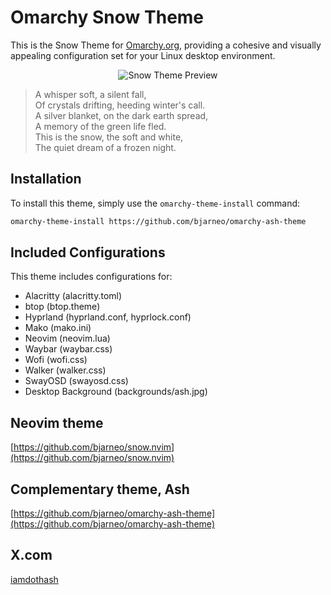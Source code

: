 # Omarchy Snow Theme

This is the Snow Theme for [Omarchy.org](https://omarchy.org), providing a cohesive and visually appealing configuration set for your Linux desktop environment.

<p align="center">
  <img src="theme.png" alt="Snow Theme Preview">
</p>

> A whisper soft, a silent fall,  
> Of crystals drifting, heeding winter's call.  
> A silver blanket, on the dark earth spread,  
> A memory of the green life fled.  
> This is the snow, the soft and white,  
> The quiet dream of a frozen night.  

## Installation

To install this theme, simply use the `omarchy-theme-install` command:

```bash
omarchy-theme-install https://github.com/bjarneo/omarchy-ash-theme
```

## Included Configurations

This theme includes configurations for:

- Alacritty (alacritty.toml)
- btop (btop.theme)
- Hyprland (hyprland.conf, hyprlock.conf)
- Mako (mako.ini)
- Neovim (neovim.lua)
- Waybar (waybar.css)
- Wofi (wofi.css)
- Walker (walker.css)
- SwayOSD (swayosd.css)
- Desktop Background (backgrounds/ash.jpg)

## Neovim theme
[https://github.com/bjarneo/snow.nvim](https://github.com/bjarneo/snow.nvim)

## Complementary theme, Ash
[https://github.com/bjarneo/omarchy-ash-theme](https://github.com/bjarneo/omarchy-ash-theme)

## X.com
[iamdothash](https://x.com/iamdothash)
